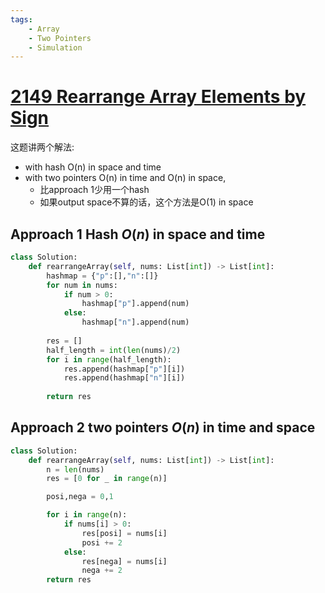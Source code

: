 ```yaml
---
tags:
    - Array
    - Two Pointers
    - Simulation
---
```

# [2149 Rearrange Array Elements by Sign](https://leetcode.com/problems/rearrange-array-elements-by-sign/description/?envType=daily-question&envId=2024-02-14)

这题讲两个解法:
- with hash O(n) in space and time
- with two pointers O(n) in time and O(n) in space, 
  - 比approach 1少用一个hash
  - 如果output space不算的话，这个方法是O(1) in space

## Approach 1 Hash $O(n)$ in space and time

```python
class Solution:
    def rearrangeArray(self, nums: List[int]) -> List[int]:
        hashmap = {"p":[],"n":[]}
        for num in nums:
            if num > 0:
                hashmap["p"].append(num)
            else:
                hashmap["n"].append(num)
        
        res = []
        half_length = int(len(nums)/2)
        for i in range(half_length):
            res.append(hashmap["p"][i])
            res.append(hashmap["n"][i])
        
        return res
```

## Approach 2 two pointers $O(n)$ in time and space

```python
class Solution:
    def rearrangeArray(self, nums: List[int]) -> List[int]:
        n = len(nums)
        res = [0 for _ in range(n)]

        posi,nega = 0,1

        for i in range(n):
            if nums[i] > 0:
                res[posi] = nums[i]
                posi += 2
            else:
                res[nega] = nums[i]
                nega += 2
        return res
```